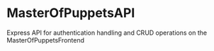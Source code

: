 # MasterOfPuppetsAPI
Express API for authentication handling and CRUD operations on the MasterOfPuppetsFrontend
